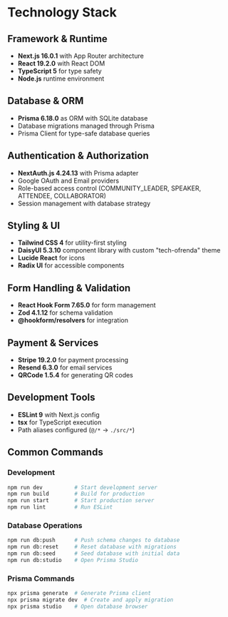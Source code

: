 # Technology Stack

## Framework & Runtime
- **Next.js 16.0.1** with App Router architecture
- **React 19.2.0** with React DOM
- **TypeScript 5** for type safety
- **Node.js** runtime environment

## Database & ORM
- **Prisma 6.18.0** as ORM with SQLite database
- Database migrations managed through Prisma
- Prisma Client for type-safe database queries

## Authentication & Authorization
- **NextAuth.js 4.24.13** with Prisma adapter
- Google OAuth and Email providers
- Role-based access control (COMMUNITY_LEADER, SPEAKER, ATTENDEE, COLLABORATOR)
- Session management with database strategy

## Styling & UI
- **Tailwind CSS 4** for utility-first styling
- **DaisyUI 5.3.10** component library with custom "tech-ofrenda" theme
- **Lucide React** for icons
- **Radix UI** for accessible components

## Form Handling & Validation
- **React Hook Form 7.65.0** for form management
- **Zod 4.1.12** for schema validation
- **@hookform/resolvers** for integration

## Payment & Services
- **Stripe 19.2.0** for payment processing
- **Resend 6.3.0** for email services
- **QRCode 1.5.4** for generating QR codes

## Development Tools
- **ESLint 9** with Next.js config
- **tsx** for TypeScript execution
- Path aliases configured (`@/*` → `./src/*`)

## Common Commands

### Development
```bash
npm run dev          # Start development server
npm run build        # Build for production
npm run start        # Start production server
npm run lint         # Run ESLint
```

### Database Operations
```bash
npm run db:push      # Push schema changes to database
npm run db:reset     # Reset database with migrations
npm run db:seed      # Seed database with initial data
npm run db:studio    # Open Prisma Studio
```

### Prisma Commands
```bash
npx prisma generate  # Generate Prisma client
npx prisma migrate dev  # Create and apply migration
npx prisma studio    # Open database browser
```